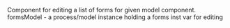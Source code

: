 Component for editing a list of forms for given model component.
formsModel  - a process/model instance holding a forms inst var for editing